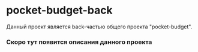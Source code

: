 # pocket-budget-back

Данный проект является back-частью общего проекта "pocket-budget".

### Скоро тут появится описания данного проекта

